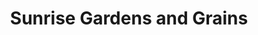 ---
title: "Sunrise Gardens and Grains"
url: /rogers-city/sunrise-gardens-and-grains/
shop: Garten-Center
---
